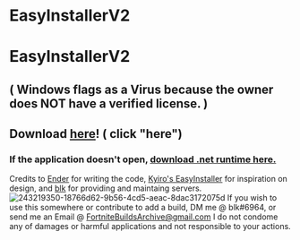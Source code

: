 # EasyInstallerV2
# EasyInstallerV2
## ( Windows flags as a Virus because the owner does NOT have a verified license. )
## Download [here](https://store9.gofile.io/download/web/4fa4fde2-b487-4309-85c2-868cfc3993cf/Easy%20Installer%20V2.exe)! ( click "here")
### If the application doesn't open, [download .net runtime here.](https://dotnet.microsoft.com/en-us/download/dotnet/thank-you/runtime-6.0.16-windows-x64-installer)
Credits to [Ender](https://github.com/Ender-0001/) for writing the code, [Kyiro's EasyInstaller](https://github.com/Kyiro/Fortnite-ManifestsArchive) for inspiration on design, and [blk](https://github.com/simplyblk) for providing and maintaing servers.  
![243219350-18766d62-9b56-4cd5-aeac-8dac3172075d](https://github.com/simplyblk/EasyInstallerV2/assets/59186634/e21cac92-7936-4713-a876-6b0f0797c972)
If you wish to use this somewhere or contribute to add a build, DM me @ blk#6964, or send me an Email @ FortniteBuildsArchive@gmail.com I do not condome any of damages or harmful applications and not responsible to your actions.
